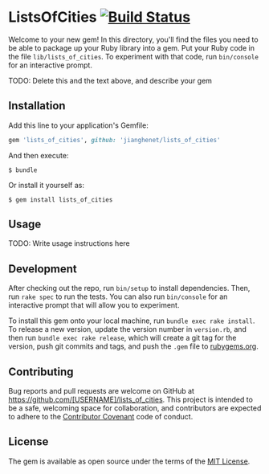 # ListsOfCities [![Build Status](https://travis-ci.org/Elimusa/lists_of_cities.svg?branch=master)](https://travis-ci.org/Elimusa/lists_of_cities)

Welcome to your new gem! In this directory, you'll find the files you need to be able to package up your Ruby library into a gem. Put your Ruby code in the file `lib/lists_of_cities`. To experiment with that code, run `bin/console` for an interactive prompt.

TODO: Delete this and the text above, and describe your gem

## Installation

Add this line to your application's Gemfile:

```ruby
gem 'lists_of_cities', github: 'jianghenet/lists_of_cities'
```

And then execute:

    $ bundle

Or install it yourself as:

    $ gem install lists_of_cities

## Usage

TODO: Write usage instructions here

## Development

After checking out the repo, run `bin/setup` to install dependencies. Then, run `rake spec` to run the tests. You can also run `bin/console` for an interactive prompt that will allow you to experiment.

To install this gem onto your local machine, run `bundle exec rake install`. To release a new version, update the version number in `version.rb`, and then run `bundle exec rake release`, which will create a git tag for the version, push git commits and tags, and push the `.gem` file to [rubygems.org](https://rubygems.org).

## Contributing

Bug reports and pull requests are welcome on GitHub at https://github.com/[USERNAME]/lists_of_cities. This project is intended to be a safe, welcoming space for collaboration, and contributors are expected to adhere to the [Contributor Covenant](http://contributor-covenant.org) code of conduct.


## License

The gem is available as open source under the terms of the [MIT License](http://opensource.org/licenses/MIT).

